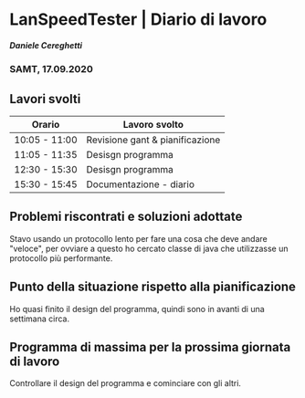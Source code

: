# LanSpeedTester | Diario di lavoro
##### Daniele Cereghetti
### SAMT, 17.09.2020

## Lavori svolti


|Orario        |Lavoro svolto                 |
|--------------|------------------------------|
|10:05 - 11:00 |Revisione gant & pianificazione|
|11:05 - 11:35 |Desisgn programma  			  |
|12:30 - 15:30 |Desisgn programma  			  |
|15:30 - 15:45 |Documentazione - diario       |

##  Problemi riscontrati e soluzioni adottate
Stavo usando un protocollo lento per fare una cosa che deve andare "veloce",
per ovviare a questo ho cercato classe di java che utilizzasse un protocollo più performante.  

##  Punto della situazione rispetto alla pianificazione
Ho quasi finito il design del programma, quindi sono in avanti di una settimana circa.

## Programma di massima per la prossima giornata di lavoro
Controllare il design del programma e cominciare con gli altri.